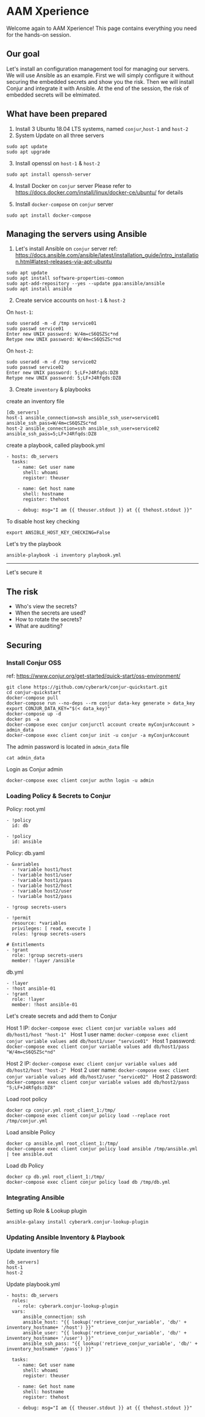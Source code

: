 # AAM Xperience

Welcome again to AAM Xperience!   This page contains everything you need for the hands-on session.

## Our goal 
Let's install an configuration management tool for managing our servers.
We will use Ansible as an example.
First we will simply configure it without securing the embedded secrets and show you the risk.
Then we will install Conjur and integrate it with Ansible.
At the end of the session, the risk of embedded secrets will be elmimated. 


## What have been prepared
1. Install 3 Ubuntu 18.04 LTS systems, named `conjur`,`host-1` and `host-2`
2. System Update on all three servers
```
sudo apt update
sudo apt upgrade
```

3. Install openssl on `host-1` & `host-2`
```
sudo apt install openssh-server
```

4. Install Docker on `conjur` server
Please refer to https://docs.docker.com/install/linux/docker-ce/ubuntu/ for details

5. Install `docker-compose` on `conjur` server 
```
sudo apt install docker-compose
```

## Managing the servers using Ansible 

1. Let's install Ansible on `conjur` server
ref: https://docs.ansible.com/ansible/latest/installation_guide/intro_installation.html#latest-releases-via-apt-ubuntu

```
sudo apt update
sudo apt install software-properties-common
sudo apt-add-repository --yes --update ppa:ansible/ansible
sudo apt install ansible
```

2. Create service accounts on `host-1` & `host-2`

On `host-1`:
```
sudo useradd -m -d /tmp service01
sudo passwd service01
Enter new UNIX password: W/4m=cS6QSZSc*nd
Retype new UNIX password: W/4m=cS6QSZSc*nd
```


On `host-2`:
```
sudo useradd -m -d /tmp service02
sudo passwd service02
Enter new UNIX password: 5;LF+J4Rfqds:DZ8
Retype new UNIX password: 5;LF+J4Rfqds:DZ8
```

3. Create `inventory` & playbooks

create an inventory file
```
[db_servers]
host-1 ansible_connection=ssh ansible_ssh_user=service01 ansible_ssh_pass=W/4m=cS6QSZSc*nd
host-2 ansible_connection=ssh ansible_ssh_user=service02 ansible_ssh_pass=5;LF+J4Rfqds:DZ8
```

create a playbook, called playbook.yml
```
- hosts: db_servers
  tasks:
    - name: Get user name
      shell: whoami
      register: theuser

    - name: Get host name
      shell: hostname
      register: thehost

    - debug: msg="I am {{ theuser.stdout }} at {{ thehost.stdout }}"
```

To disable host key checking
```
export ANSIBLE_HOST_KEY_CHECKING=False
````

Let's try the playbook
```
ansible-playbook -i inventory playbook.yml
````

---

Let's secure it

## The risk

- Who's view the secrets?
- When the secrets are used?
- How to rotate the secrets?
- What are auditing?

## Securing 

### Install Conjur OSS

ref: https://www.conjur.org/get-started/quick-start/oss-environment/

```
git clone https://github.com/cyberark/conjur-quickstart.git
cd conjur-quickstart
docker-compose pull
docker-compose run --no-deps --rm conjur data-key generate > data_key
export CONJUR_DATA_KEY="$(< data_key)"
docker-compose up -d
docker ps -a
docker-compose exec conjur conjurctl account create myConjurAccount > admin_data
docker-compose exec client conjur init -u conjur -a myConjurAccount
```

The admin password is located in `admin_data` file
```
cat admin_data
```

Login as Conjur admin
```
docker-compose exec client conjur authn login -u admin
```

### Loading Policy & Secrets to Conjur

Policy: root.yml

```
- !policy
  id: db

- !policy
  id: ansible
```

Policy: db.yaml
```
- &variables
  - !variable host1/host
  - !variable host1/user
  - !variable host1/pass
  - !variable host2/host
  - !variable host2/user
  - !variable host2/pass

- !group secrets-users

- !permit
  resource: *variables
  privileges: [ read, execute ]
  roles: !group secrets-users

# Entitlements 
- !grant
  role: !group secrets-users
  member: !layer /ansible
```

db.yml
```
- !layer
- !host ansible-01
- !grant
  role: !layer
  member: !host ansible-01
```

Let's create secrets and add them to Conjur

Host 1 IP: `docker-compose exec client conjur variable values add db/host1/host "host-1" `
Host 1 user name: `docker-compose exec client conjur variable values add db/host1/user "service01" `
Host 1 password: `docker-compose exec client conjur variable values add db/host1/pass "W/4m=cS6QSZSc*nd"`

Host 2 IP: `docker-compose exec client conjur variable values add db/host2/host "host-2" `
Host 2 user name: `docker-compose exec client conjur variable values add db/host2/user "service02" `
Host 2 password: `docker-compose exec client conjur variable values add db/host2/pass "5;LF+J4Rfqds:DZ8"`


Load root policy
```
docker cp conjur.yml root_client_1:/tmp/
docker-compose exec client conjur policy load --replace root /tmp/conjur.yml
```

Load ansible Policy
```
docker cp ansible.yml root_client_1:/tmp/
docker-compose exec client conjur policy load ansible /tmp/ansible.yml | tee ansible.out
```
Load db Policy
```
docker cp db.yml root_client_1:/tmp/
docker-compose exec client conjur policy load db /tmp/db.yml
```


### Integrating Ansible

Setting up Role & Lookup plugin
```
ansible-galaxy install cyberark.conjur-lookup-plugin
```


### Updating Ansible Inventory & Playbook


Update inventory file
```
[db_servers]
host-1
host-2
```

Update playbook.yml
```
- hosts: db_servers
  roles:
    - role: cyberark.conjur-lookup-plugin
  vars:
      ansible_connection: ssh      
      ansible_host: "{{ lookup('retrieve_conjur_variable', 'db/' + inventory_hostname+ '/host') }}"
      ansible_user: "{{ lookup('retrieve_conjur_variable', 'db/' + inventory_hostname+ '/user') }}"
      ansible_ssh_pass: "{{ lookup('retrieve_conjur_variable', 'db/' + inventory_hostname+ '/pass') }}"

  tasks:
    - name: Get user name
      shell: whoami
      register: theuser

    - name: Get host name
      shell: hostname
      register: thehost

    - debug: msg="I am {{ theuser.stdout }} at {{ thehost.stdout }}"
```
